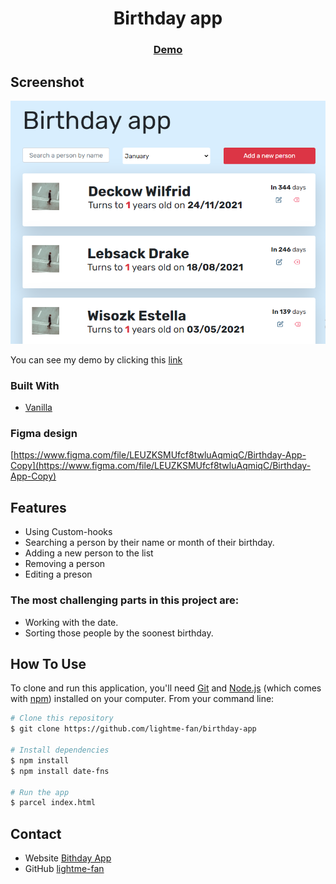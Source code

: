 <h1 align="center">Birthday app</h1>

<div align="center">
  <h3>
    <a href="https://fanilo-birthday-app.netlify.app/">
      Demo
    </a>
  </h3>
</div>

<!-- OVERVIEW -->

## Screenshot

![screenshot](./assets/birthday.png)

You can see my demo by clicking this [link](https://fanilo-birthday-app.netlify.app/)

### Built With

-   [Vanilla](https://developer.mozilla.org/en-US/docs/Web/JavaScript)

### Figma design
[https://www.figma.com/file/LEUZKSMUfcf8twluAqmiqC/Birthday-App-Copy](https://www.figma.com/file/LEUZKSMUfcf8twluAqmiqC/Birthday-App-Copy)

## Features

- Using Custom-hooks
- Searching a person by their name or month of their birthday.
- Adding a new person to the list
- Removing a person
- Editing a preson

### The most challenging parts in this project are: 
 - Working with the date.
 - Sorting those people by the soonest birthday.

## How To Use

<!-- Example: -->

To clone and run this application, you'll need [Git](https://git-scm.com) and [Node.js](https://nodejs.org/en/download/) (which comes with [npm](http://npmjs.com)) installed on your computer. From your command line:

```bash
# Clone this repository
$ git clone https://github.com/lightme-fan/birthday-app

# Install dependencies
$ npm install
$ npm install date-fns

# Run the app
$ parcel index.html
```

## Contact

-   Website [Bithday App](https://fanilo-birthday-app.netlify.app/)
-   GitHub [lightme-fan](https://{github.com/lightme-fan})
